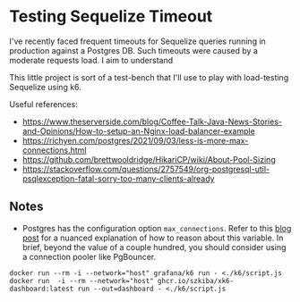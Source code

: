 # Testing Sequelize Timeout
I've recently faced frequent timeouts for Sequelize queries running in production against a Postgres DB. Such timeouts were caused by a moderate requests load. I aim to understand

This little project is sort of a test-bench that I'll use to play with load-testing Sequelize using k6.


Useful references:
- https://www.theserverside.com/blog/Coffee-Talk-Java-News-Stories-and-Opinions/How-to-setup-an-Nginx-load-balancer-example
- https://richyen.com/postgres/2021/09/03/less-is-more-max-connections.html
- https://github.com/brettwooldridge/HikariCP/wiki/About-Pool-Sizing
- https://stackoverflow.com/questions/2757549/org-postgresql-util-psqlexception-fatal-sorry-too-many-clients-already



## Notes
- Postgres has the configuration option `max_connections`. Refer to this [blog post](https://richyen.com/postgres/2021/09/03/less-is-more-max-connections.html) for a nuanced explanation of how to reason about this variable. In brief, beyond the value of a couple hundred, you should consider using a connection pooler like PgBouncer.

`docker run --rm -i --network="host" grafana/k6 run - <./k6/script.js`
`docker run  -i --rm --network="host" ghcr.io/szkiba/xk6-dashboard:latest run --out=dashboard - <./k6/script.js`